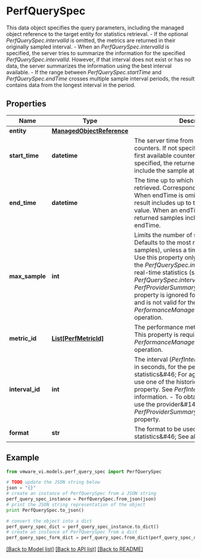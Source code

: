 # PerfQuerySpec

This data object specifies the query parameters, including the managed object reference to the target entity for statistics retrieval. - If the optional *PerfQuerySpec.intervalId* is omitted, the metrics are   returned in their originally sampled interval.   - When an *PerfQuerySpec.intervalId* is specified, the server tries to     summarize the information for the specified *PerfQuerySpec.intervalId*.     However, if that interval does not exist or has no data, the     server summarizes the information using the best interval     available. - If the range between *PerfQuerySpec.startTime* and *PerfQuerySpec.endTime* crosses   multiple sample interval periods, the result contains data from the   longest interval in the period. 

## Properties
Name | Type | Description | Notes
------------ | ------------- | ------------- | -------------
**entity** | [**ManagedObjectReference**](ManagedObjectReference.md) |  | 
**start_time** | **datetime** | The server time from which to obtain counters.  If not specified, defaults to the first available counter. When a startTime is specified, the returned samples do not include the sample at startTime.  | [optional] 
**end_time** | **datetime** | The time up to which statistics are retrieved.  Corresponds to server time. When endTime is omitted, the returned result includes up to the most recent metric value. When an endTime is specified, the returned samples include the sample at endTime.  | [optional] 
**max_sample** | **int** | Limits the number of samples returned.  Defaults to the most recent sample (or samples), unless a time range is specified. Use this property only in conjunction with the *PerfQuerySpec.intervalId* to obtain real-time statistics (set the *PerfQuerySpec.intervalId* to the *PerfProviderSummary.refreshRate*. This property is ignored for historical statistics, and is not valid for the *PerformanceManager.QueryPerfComposite* operation.  | [optional] 
**metric_id** | [**List[PerfMetricId]**](PerfMetricId.md) | The performance metrics to be retrieved.  This property is required for the *PerformanceManager.QueryPerfComposite* operation.  | [optional] 
**interval_id** | **int** | The interval (*PerfInterval.samplingPeriod*), in seconds, for the performance statistics&amp;#46; For aggregated information, use one of the historical intervals for this property.  See *PerfInterval* for more information. - To obtain the greatest detail, use the provider&amp;#146;s *PerfProviderSummary.refreshRate* for this   property.  | [optional] 
**format** | **str** | The format to be used while returning the statistics&amp;#46;  See also *PerfFormat_enum*.  | [optional] 

## Example

```python
from vmware_vi.models.perf_query_spec import PerfQuerySpec

# TODO update the JSON string below
json = "{}"
# create an instance of PerfQuerySpec from a JSON string
perf_query_spec_instance = PerfQuerySpec.from_json(json)
# print the JSON string representation of the object
print PerfQuerySpec.to_json()

# convert the object into a dict
perf_query_spec_dict = perf_query_spec_instance.to_dict()
# create an instance of PerfQuerySpec from a dict
perf_query_spec_form_dict = perf_query_spec.from_dict(perf_query_spec_dict)
```
[[Back to Model list]](../README.md#documentation-for-models) [[Back to API list]](../README.md#documentation-for-api-endpoints) [[Back to README]](../README.md)


